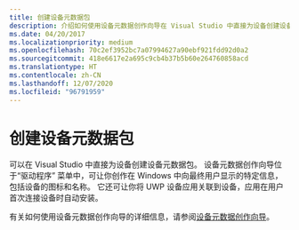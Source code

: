 ```yaml
---
title: 创建设备元数据包
description: 介绍如何使用设备元数据创作向导在 Visual Studio 中直接为设备创建设备元数据包。
ms.date: 04/20/2017
ms.localizationpriority: medium
ms.openlocfilehash: 70c2ef3952bc7a07994627a90ebf921fdd92d0a2
ms.sourcegitcommit: 418e6617e2a695c9cb4b37b5b60e264760858acd
ms.translationtype: HT
ms.contentlocale: zh-CN
ms.lasthandoff: 12/07/2020
ms.locfileid: "96791959"
---
```

# <a name="creating-a-device-metadata-package"></a>创建设备元数据包

可以在 Visual Studio 中直接为设备创建设备元数据包。 设备元数据创作向导位于“驱动程序”  菜单中，可让你创作在 Windows 中向最终用户显示的特定信息，包括设备的图标和名称。 它还可让你将 UWP 设备应用关联到设备，应用在用户首次连接设备时自动安装。

有关如何使用设备元数据创作向导的详细信息，请参阅[设备元数据创作向导](../devtest/device-metadata-authoring-wizard-portal.md)。

 

